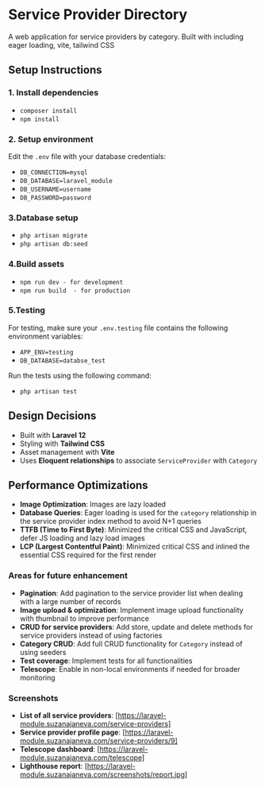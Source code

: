 # Service Provider Directory

A web application for service providers by category. Built with including eager loading, vite, tailwind CSS

##  Setup Instructions

### 1. Install dependencies

- `composer install`
- `npm install`

### 2. Setup environment
Edit the `.env` file with your database credentials:

- `DB_CONNECTION=mysql`
- `DB_DATABASE=laravel_module`
- `DB_USERNAME=username`
- `DB_PASSWORD=password`

### 3.Database setup

- `php artisan migrate`
- `php artisan db:seed`

### 4.Build assets

- `npm run dev - for development`
- `npm run build  - for production`

### 5.Testing
For testing, make sure your `.env.testing` file contains the following environment variables:

- `APP_ENV=testing`
- `DB_DATABASE=databse_test`

Run the tests using the following command: 
- `php artisan test`

## Design Decisions

- Built with **Laravel 12**
- Styling with **Tailwind CSS**
- Asset management with **Vite**
- Uses **Eloquent relationships** to associate `ServiceProvider` with `Category`

## Performance Optimizations

- **Image Optimization**: Images are lazy loaded
- **Database Queries**: Eager loading is used for the `category` relationship in the service provider index method to avoid N+1 queries
- **TTFB (Time to First Byte)**: Minimized the critical CSS and JavaScript, defer JS loading and lazy load images 
- **LCP (Largest Contentful Paint)**: Minimized critical CSS and inlined the essential CSS required for the first render

### Areas for future enhancement 
- **Pagination**: Add pagination to the service provider list when dealing with a large number of records
- **Image upload & optimization**: Implement image upload functionality with thumbnail to improve performance
- **CRUD for service providers**: Add store, update and delete methods for service providers instead of using factories
- **Category CRUD**: Add full CRUD functionality for `Category` instead of using seeders
- **Test coverage**: Implement tests for all functionalities
- **Telescope**: Enable in non-local environments if needed for broader monitoring

### Screenshots

- **List of all service providers**: [https://laravel-module.suzanajaneva.com/service-providers]
- **Service provider profile page**: [https://laravel-module.suzanajaneva.com/service-providers/9]
- **Telescope dashboard**: [https://laravel-module.suzanajaneva.com/telescope]
- **Lighthouse report**: [https://laravel-module.suzanajaneva.com/screenshots/report.jpg]